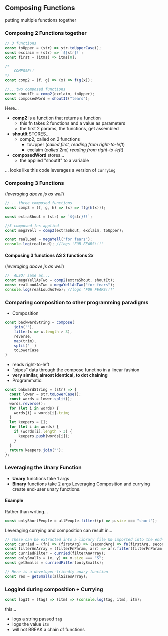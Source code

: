 ## Composing Functions

putting multiple functions together

### Composing 2 Functions together

```js
// 3 functions
const toUpper = (str) => str.toUpperCase();
const exclaim = (str) => `${str}!`;
const first = (itms) => itms[0];

/*
	COMPOSE!!
*/
const comp2 = (f, g) => (x) => f(g(x));

//...two composed functions
const shoutIt = comp2(exclaim, toUpper);
const composedWord = shoutIt("tears");
```

Here...

- **comp2** is a function that returns a function
  - this fn takes 2 functions and a value as parameters
  - the first 2 params, the functions, get assembled
- **shoutIt** STORES...
  - comp2, called on 2 functions
    - toUpper (_called first, reading from right-to-left_)
    - exclaim (_called 2nd, reading from right-to-left_)
- **composedWord** stores...
  - the applied "shoutIt" to a variable

... looks like this code leverages a version of `currying`

### Composing 3 Functions

(_leveraging above js as well_)

```js
// ...three composed functions
const comp3 = (f, g, h) => (x) => f(g(h(x)));

const extraShout = (str) => `${str}!!`;

//3 composed fns applied
const megaYell = comp3(extraShout, exclaim, toUpper);

const realLoud = megaYell("for fears");
console.log(realLoud); //logs 'FOR FEARS!!!'
```

#### Composing 3 functions AS 2 functions 2x

(_leveraging above js as well_)

```js
//  ALSO! same as...
const megaYellAsTwo = comp2(extraShout, shoutIt);
const realLoudAsTwo = megaYellAsTwo("for fears");
console.log(realLoudAsTwo); //logs 'FOR FEARS!!!'
```

### Comparing composition to other programming paradigms

- Composition

```js
const backwardString = compose(
	join(''),
	filter(x => x.length > 3),
	reverse,
	map(trim),
	split(' ')
	toLowerCase
)
```

- reads right-to-left
- "pipes" data through the compose functino in a linear fashion
- **very similar, almost identical, to dot chaining**
- Programmatic:

```js
const bakwardString = (str) => {
  const lower = str.toLowerCase();
  const words = lower.split();
  words.reverse();
  for (let i in words) {
    words[i] = words[i].trim;
  }
  let keepers = [];
  for (let i in words) {
    if (words[i].length > 3) {
      keepers.push(words[i]);
    }
  }
  return keepers.join("");
};
```

### Leveraging the Unary Function

- **Unary** functions take 1 args
- **Binary** functions take 2 args
  Leveraging Composition and currying create end-user unary functions.

#### Example

Rather than writing...

```js
const onlyShortPeople = allPeople.filter((p) => p.size === "short");
```

Leveraging currying and composition can result in...

```js
// These can be extracted into a library file && imported into the end-developers code
const curried = (fn) => (firstArg) => (secondArg) => fn(firstArg, secondArg);
const filterAnArray = (filterFnParam, arr) => arr.filter(filterFnParam);
const curriedFilter = curried(filterAnArray);
const onlySmalls = (x, y) => x.size === "S";
const getSmalls = curriedFilter(onlySmalls);

// Here is a developer-friendly unary function
const res = getSmalls(allSizesArray);
```

### Loggind during composition + Currying

```js
const logIt = (tag) => (itm) => (console.log(tag, itm), itm);
```

this...

- logs a string passed `tag`
- logs the value `itm`
- will not BREAK a chain of functions
